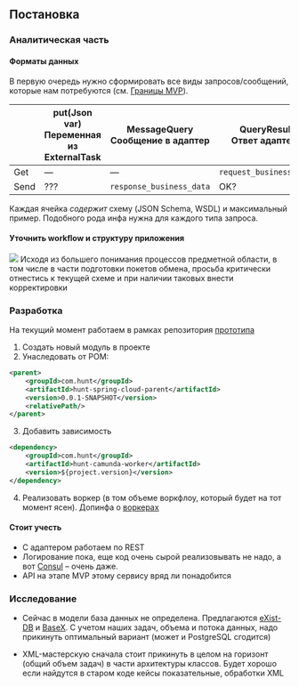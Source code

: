 ## Постановка

### Аналитическая часть

#### Форматы данных

В первую очередь нужно сформировать все виды запросов/сообщений, которые нам потребуются (см. [Границы MVP](https://structurizr.kbinform.ru/workspace/2/documentation#%D1%84%D1%83%D0%BD%D0%BA%D1%86%D0%B8%D0%BE%D0%BD%D0%B0%D0%BB%D1%8C%D0%BD%D1%8B%D0%B5-%D1%82%D1%80%D0%B5%D0%B1%D0%BE%D0%B2%D0%B0%D0%BD%D0%B8%D1%8F)).

|      | put(Json var)<br />Переменная из ExternalTask | MessageQuery<br />Сообщение в адаптер | QueryResult<br />Ответ адаптера | complete(Json var)<br />Ответ Камунде |
|------|-----------------------------------------------|---------------------------------------|---------------------------------|---------------------------------------|
| Get  | —                                             | —                                     | `request_business_data`         | ???                                   |
| Send | ???                                           | `response_business_data`              | OK?                             | OK?                                   |

Каждая ячейка *содержит* схему (JSON Schema, WSDL) и максимальный пример. Подобного рода инфа нужна для каждого типа запроса.

#### Уточнить workflow и структуру приложения

![](embed:smevFlow)
Исходя из большего понимания процессов предметной области, в том числе в части подготовки покетов обмена, просьба критически отнестись к текущей схеме и при наличии таковых внести корректировки

### Разработка

На текущий момент работаем в рамках репозитория [прототипа](https://gitlab.com/kbinform/hunt-prototype)

1. Создать новый модуль в проекте
2. Унаследовать от POM:

```xml
<parent>
	<groupId>com.hunt</groupId>
	<artifactId>hunt-spring-cloud-parent</artifactId>
	<version>0.0.1-SNAPSHOT</version>
	<relativePath/>
</parent>
```

3. Добавить зависимость

```xml
<dependency>
	<groupId>com.hunt</groupId>
	<artifactId>hunt-camunda-worker</artifactId>
	<version>${project.version}</version>
</dependency>
```

4. Реализовать воркер (в том объеме воркфлоу, который будет на тот момент ясен). Допинфа о [воркерах](https://structurizr.kbinform.ru/workspace/2/documentation/Hunt/Microservice%20Archetype#%D1%80%D0%B5%D0%B0%D0%BB%D0%B8%D0%B7%D0%B0%D1%86%D0%B8%D1%8F-%D0%B2%D0%BE%D1%80%D0%BA%D0%B5%D1%80%D0%B0)

#### Стоит учесть

- С адаптером работаем по REST
- Логирование пока, еще код очень сырой реализовывать не надо, а вот [Consul](https://structurizr.kbinform.ru/workspace/2/documentation/Hunt/Consul) – очень даже.
- API на этапе MVP этому сервису вряд ли понадобится

### Исследование

- Сейчас в модели база данных не определена. Предлагаются [eXist-DB](https://exist-db.org/) и [BaseX](https://basex.org/). С учетом наших задач, объема и потока данных, надо прикинуть оптимальный вариант (может и PostgreSQL сгодится)
  
- XML-мастерскую сначала стоит прикинуть в целом на горизонт (общий объем задач) в части архитектуры классов. Будет хорошо если найдутся в старом коде кейсы показательные, обработки XML

